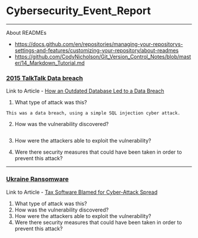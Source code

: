 # Cybersecurity_Event_Report
---
About READMEs
- https://docs.github.com/en/repositories/managing-your-repositorys-settings-and-features/customizing-your-repository/about-readmes
- https://github.com/CodyNicholson/Git_Version_Control_Notes/blob/master/14_Markdown_Tutorial.md

### <ins>2015 TalkTalk Data breach</ins>
Link to Article - [How an Outdated Database Led to a Data Breach](https://cyberstart.com/blog/how-an-outdated-database-led-to-a-data-breach-unpicking-the-talktalk-cyber-attack/)

1. What type of attack was this?
  ```
  This was a data breach, using a simple SQL injection cyber attack.
  ```
2. How was the vulnerability discovered?
  ```
  ```
3. How were the attackers able to exploit the vulnerability?

4. Were there security measures that could have been taken in order to prevent this attack?

---
### <ins>Ukraine Ransomware</ins>
Link to Article - [Tax Software Blamed for Cyber-Attack Spread](https://www.bbc.com/news/technology-40428967)

1. What type of attack was this?
2. How was the vulnerability discovered?
3. How were the attackers able to exploit the vulnerability?
4. Were there security measures that could have been taken in order to prevent this attack?
